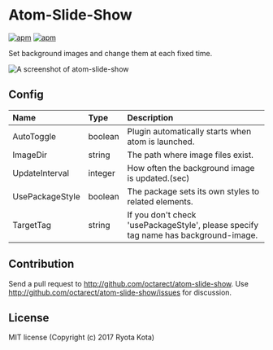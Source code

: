 # Atom-Slide-Show

[![apm](https://img.shields.io/apm/dm/atom-slide-show.svg?style=flat-square)](https://atom.io/packages/atom-slide-show)
[![apm](https://img.shields.io/apm/l/atom-slide-show.svg?style=flat-square)](https://atom.io/packages/atom-slide-show)

Set background images and change them at each fixed time.

![A screenshot of atom-slide-show](https://github.com/octarect/atom-slide-show/blob/master/resources/screenshot.gif?raw=true)

## Config

| Name | Type | Description |
|:-----|:-----|:------------|
| AutoToggle | boolean | Plugin automatically starts when atom is launched. |
| ImageDir | string | The path where image files exist. |
| UpdateInterval | integer | How often the background image is updated.(sec) |
| UsePackageStyle | boolean | The package sets its own styles to related elements. |
| TargetTag | string | If you don't check 'usePackageStyle', please specify tag name has background-image. |

## Contribution
Send a pull request to http://github.com/octarect/atom-slide-show. Use http://github.com/octarect/atom-slide-show/issues for discussion.

## License
MIT license (Copyright (c) 2017 Ryota Kota)
